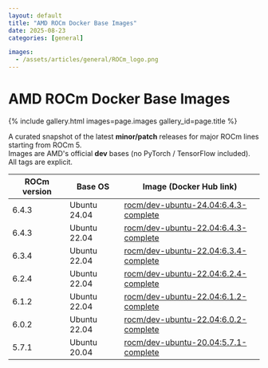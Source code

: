 ```yaml
---
layout: default
title: "AMD ROCm Docker Base Images"
date: 2025-08-23
categories: [general]

images:
  - /assets/articles/general/ROCm_logo.png
---
```


# AMD ROCm Docker Base Images 

{% include gallery.html images=page.images gallery_id=page.title %}

A curated snapshot of the latest **minor/patch** releases for major ROCm lines starting from ROCm 5.  
Images are AMD's official **dev** bases (no PyTorch / TensorFlow included).  
All tags are explicit.

| ROCm version | Base OS     | Image (Docker Hub link) |
|---|---|---|
| 6.4.3 | Ubuntu 24.04 | [rocm/dev-ubuntu-24.04:6.4.3-complete](https://hub.docker.com/r/rocm/dev-ubuntu-24.04/tags?name=6.4.3-complete) |
| 6.4.3 | Ubuntu 22.04 | [rocm/dev-ubuntu-22.04:6.4.3-complete](https://hub.docker.com/r/rocm/dev-ubuntu-22.04/tags?name=6.4.3-complete) |
| 6.3.4 | Ubuntu 22.04 | [rocm/dev-ubuntu-22.04:6.3.4-complete](https://hub.docker.com/r/rocm/dev-ubuntu-22.04/tags?name=6.3.4-complete) |
| 6.2.4 | Ubuntu 22.04 | [rocm/dev-ubuntu-22.04:6.2.4-complete](https://hub.docker.com/r/rocm/dev-ubuntu-22.04/tags?name=6.2.4-complete) |
| 6.1.2 | Ubuntu 22.04 | [rocm/dev-ubuntu-22.04:6.1.2-complete](https://hub.docker.com/r/rocm/dev-ubuntu-22.04/tags?name=6.1.2-complete) |
| 6.0.2 | Ubuntu 22.04 | [rocm/dev-ubuntu-22.04:6.0.2-complete](https://hub.docker.com/r/rocm/dev-ubuntu-22.04/tags?name=6.0.2-complete) |
| 5.7.1 | Ubuntu 20.04 | [rocm/dev-ubuntu-20.04:5.7.1-complete](https://hub.docker.com/r/rocm/dev-ubuntu-20.04/tags?name=5.7.1-complete) |
